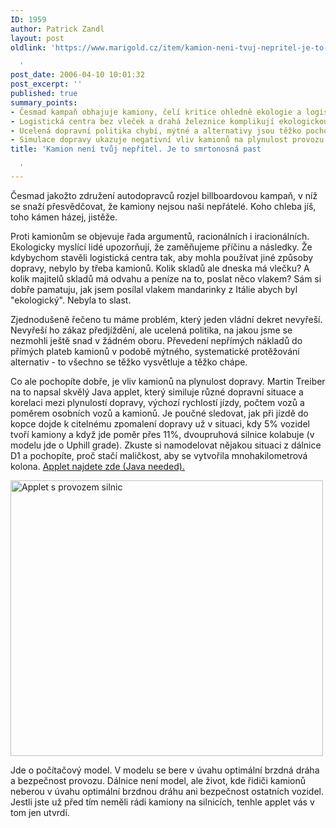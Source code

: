 ```yaml
---
ID: 1959
author: Patrick Zandl
layout: post
oldlink: 'https://www.marigold.cz/item/kamion-neni-tvuj-nepritel-je-to-smrtonosna-past

  '
post_date: 2006-04-10 10:01:32
post_excerpt: ''
published: true
summary_points:
- Česmad kampaň obhajuje kamiony, čelí kritice ohledně ekologie a logistiky.
- Logistická centra bez vleček a drahá železnice komplikují ekologickou dopravu.
- Ucelená dopravní politika chybí, mýtné a alternativy jsou těžko pochopitelné.
- Simulace dopravy ukazuje negativní vliv kamionů na plynulost provozu.
title: 'Kamion není tvůj nepřítel. Je to smrtonosná past

  '
---
```


<p>Česmad jakožto združení autodopravců rozjel billboardovou kampaň, v níž se snaží přesvědčovat, že kamiony nejsou naši nepřátelé. Koho chleba jíš, toho kámen házej, jistěže. </p>

<p>Proti kamionům se objevuje řada argumentů, racionálních i iracionálních. Ekologicky myslící lidé upozorňují, že zaměňujeme příčinu a následky. Že kdybychom stavěli logistická centra tak, aby mohla používat jiné způsoby dopravy, nebylo by třeba kamionů. Kolik skladů ale dneska má vlečku? A kolik majitelů skladů má odvahu a peníze na to, poslat něco vlakem? Sám si dobře pamatuju, jak jsem posílal vlakem mandarinky z Itálie abych byl "ekologický". Nebyla to slast. </p>

<p>Zjednodušeně řečeno tu máme problém, který jeden vládní dekret nevyřeší. Nevyřeší ho zákaz předjíždění, ale ucelená politika, na jakou jsme se nezmohli ještě snad v žádném oboru. Převedení nepřímých nákladů do přímých plateb kamionů v podobě mýtného, systematické protěžování alternativ - to všechno se těžko vysvětluje a těžko chápe. </p>

<p>Co ale pochopíte dobře, je vliv kamionů na plynulost dopravy. Martin Treiber na to napsal skvělý Java applet, který similuje různé dopravní situace a korelaci mezi plynulostí dopravy, výchozí rychlostí jízdy, počtem vozů a poměrem osobních vozů a kamionů. Je poučné sledovat, jak při jízdě do kopce dojde k citelnému zpomalení dopravy už v situaci, kdy 5% vozidel tvoří kamiony a když jde poměr přes 11%, dvoupruhová silnice kolabuje (v modelu jde o Uphill grade). Zkuste si namodelovat nějakou situaci z dálnice D1 a pochopíte, proč stačí maličkost, aby se vytvořila mnohakilometrová kolona. <a href="http://vwisb7.vkw.tu-dresden.de/~treiber/MicroApplet/">Applet najdete zde (Java needed).</a></p>

<p><img src="/wp-content/uploads/20060410-kamionapplet.png" alt="Applet s provozem silnic" width="500" height="441" /></p>

<p>Jde o počítačový model. V modelu se bere v úvahu optimální brzdná dráha a bezpečnost provozu. Dálnice není model, ale život, kde řidiči kamionů neberou v úvahu optimální brzdnou dráhu ani bezpečnost ostatních vozidel. Jestli jste už před tím neměli rádi kamiony na silnicích, tenhle applet vás v tom jen utvrdí.
</p>